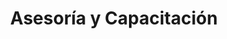 ---
#preview details
title: "Asesoría y Capacitación"
icon: "/img/icons/4.svg"
short: "Además de nuestros productos, brindamos asesoría técnica especializada y capacitaciones para asegurar que cada cliente aproveche al máximo las propiedades de nuestro concreto, optimizando sus resultados y reduciendo costos."

#full details
description:
  - layout: 1
    title: te asesoramos en lo que necesites
    content:
      <p>
        Te acompañamos en el camino de tu proyecto con garantía de profesionalismo a través de una atención ptersonalizada y personal altamente capacitado.
        <br>
        Ofrecemos al cliente los mejores tips para el conocimiento del concreto que le permita adquirir el mejor producto conforme a lo requerido para su obra.
        <br>
        Si tienes dudas del tipo de concreto que se debe utilizar, cómo colocarlo o tratarlo, Llámanos y te apoyamos sin compromiso.
      </p>
    divider: true



sidebar:
  title: Info Areas
  items:
    - layout: list
      title: Master Planning
      content:
        - Workplace Consulting
        - 3D Modeling Planning
        - Architecture



   

gallery:
  - image: /img/covers/1.jpg
    alt: image

  - image: /img/covers/2.jpg
    alt: image

  - image: /img/covers/4.jpg
    alt: image

description2:


sidebar2:
  items:
    - layout: list
      title: Capabilities
      content:
        - Non dictum quam risus pharetra esta.
        - Risus pharetra, ullamcorper.
        - Hac nibh fermentum, condimentum cursus.
        - Massa volutpat purus sit elementum.
        - Elit curabitur risus bibendum.

    - layout: list
      title: Work Process
      content:
        - "Listen: Dictum quam risus pharetra esta."
        - "Strategies: Ullamcorper tincidunt."
        - "Project Work: Platea condimentum cursus."
        - "Launch: Massa volutpat elementum."

faq:
  subtitle: Have Some Questions?
  title: We Can Help!
  button:
    label: More Questions?
    link: /contact
  items:
    - label: General information
      content: <p>Donec eu libero sit amet quam egestas semper. Aenean ultricies mi vitae est. Mauris placerat eleifend leo.</p>

    - label: Management of personal data
      content: <p>Pellentesque habitant morbi tristique senectus et netus et malesuada fames ac turpis egestas. Vestibulum tortor quam, feugiat vitae, ultricies eget, tempor sit amet, ante. Donec eu libero sit amet quam egestas semper. Aenean ultricies mi vitae est. Mauris placerat eleifend leo.</p>

    - label: Does Ruizarch accept article submissions?
      content: <p>Netus et malesuada fames ac turpis egestas. Vestibulum tortor quam, feugiat vitae, ultricies eget, tempor sit amet, ante. Donec eu libero sit amet quam egestas semper. Aenean ultricies mi vitae est. Mauris placerat eleifend leo.</p>

    - label: What is the Ruizarch insights app?
      content: <p>Malesuada fames ac turpis egestas. Vestibulum tortor quam, feugiat vitae, ultricies eget, tempor sit amet, ante. Donec eu libero sit amet quam egestas semper. Aenean ultricies mi vitae est. Mauris placerat eleifend leo.</p>
---
